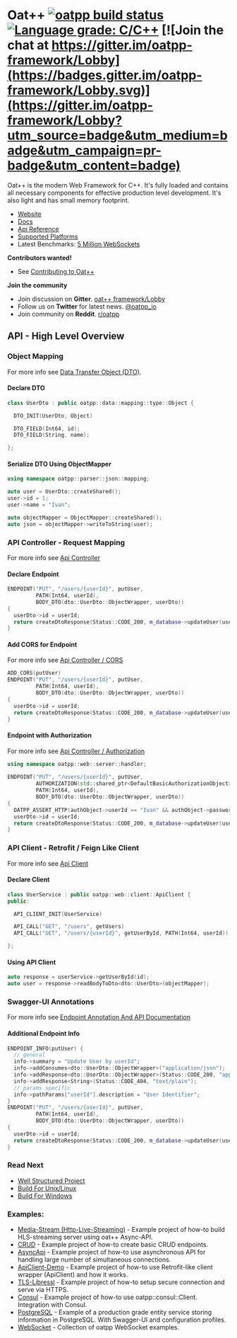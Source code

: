 # Oat++ [![oatpp build status](https://dev.azure.com/lganzzzo/lganzzzo/_apis/build/status/oatpp.oatpp)](https://dev.azure.com/lganzzzo/lganzzzo/_build?definitionId=1) [![Language grade: C/C++](https://img.shields.io/lgtm/grade/cpp/g/oatpp/oatpp.svg?logo=lgtm&logoWidth=18)](https://lgtm.com/projects/g/oatpp/oatpp/context:cpp) [![Join the chat at https://gitter.im/oatpp-framework/Lobby](https://badges.gitter.im/oatpp-framework/Lobby.svg)](https://gitter.im/oatpp-framework/Lobby?utm_source=badge&utm_medium=badge&utm_campaign=pr-badge&utm_content=badge)

Oat++ is the modern Web Framework for C++. It's fully loaded and contains all necessary components for
effective production level development. It's also light and has small memory footprint.

- [Website](https://oatpp.io/)
- [Docs](https://oatpp.io/docs/start/)
- [Api Reference](https://oatpp.io/api/latest/)
- [Supported Platforms](https://oatpp.io/supported-platforms/)
- Latest Benchmarks: [5 Million WebSockets](https://oatpp.io/benchmark/websocket/5-million/)

**Contributors wanted!**  
- See [Contributing to Oat++](CONTRIBUTING.md)

**Join the community**
- Join discussion on **Gitter**. [oat++ framework/Lobby](https://gitter.im/oatpp-framework/Lobby)
- Follow us on **Twitter** for latest news. [@oatpp_io](https://twitter.com/oatpp_io)
- Join community on **Reddit**. [r/oatpp](https://www.reddit.com/r/oatpp/)

## API - High Level Overview

### Object Mapping

For more info see [Data Transfer Object (DTO)](https://oatpp.io/docs/components/dto/).

#### Declare DTO

```cpp
class UserDto : public oatpp::data::mapping::type::Object {

  DTO_INIT(UserDto, Object)

  DTO_FIELD(Int64, id);
  DTO_FIELD(String, name);

};
```

#### Serialize DTO Using ObjectMapper

```cpp
using namespace oatpp::parser::json::mapping;

auto user = UserDto::createShared();
user->id = 1;
user->name = "Ivan";

auto objectMapper = ObjectMapper::createShared();
auto json = objectMapper->writeToString(user);
```

### API Controller - Request Mapping

For more info see [Api Controller](https://oatpp.io/docs/components/api-controller/)

#### Declare Endpoint

```cpp
ENDPOINT("PUT", "/users/{userId}", putUser,
         PATH(Int64, userId),
         BODY_DTO(dto::UserDto::ObjectWrapper, userDto)) 
{
  userDto->id = userId;
  return createDtoResponse(Status::CODE_200, m_database->updateUser(userDto));
}
```

#### Add CORS for Endpoint

For more info see [Api Controller / CORS](https://oatpp.io/docs/components/api-controller/#cors)

```cpp
ADD_CORS(putUser)
ENDPOINT("PUT", "/users/{userId}", putUser,
         PATH(Int64, userId),
         BODY_DTO(dto::UserDto::ObjectWrapper, userDto)) 
{
  userDto->id = userId;
  return createDtoResponse(Status::CODE_200, m_database->updateUser(userDto));
}
```

#### Endpoint with Authorization

For more info see [Api Controller / Authorization](https://oatpp.io/docs/components/api-controller/#authorization-basic)

```cpp
using namespace oatpp::web::server::handler;
  
ENDPOINT("PUT", "/users/{userId}", putUser,
         AUTHORIZATION(std::shared_ptr<DefaultBasicAuthorizationObject>, authObject),
         PATH(Int64, userId),
         BODY_DTO(dto::UserDto::ObjectWrapper, userDto)) 
{
  OATPP_ASSERT_HTTP(authObject->userId == "Ivan" && authObject->password == "admin", Status::CODE_401, "Unauthorized");
  userDto->id = userId;
  return createDtoResponse(Status::CODE_200, m_database->updateUser(userDto));
}
```

### API Client - Retrofit / Feign Like Client

For more info see [Api Client](https://oatpp.io/docs/components/api-client/)

#### Declare Client

```cpp
class UserService : public oatpp::web::client::ApiClient {
public:

  API_CLIENT_INIT(UserService)

  API_CALL("GET", "/users", getUsers)
  API_CALL("GET", "/users/{userId}", getUserById, PATH(Int64, userId))

};
```

#### Using API Client

```cpp
auto response = userService->getUserById(id);
auto user = response->readBodyToDto<dto::UserDto>(objectMapper);
```

### Swagger-UI Annotations

For more info see [Endpoint Annotation And API Documentation](https://oatpp.io/docs/components/api-controller/#endpoint-annotation-and-api-documentation)

#### Additional Endpoint Info

```cpp
ENDPOINT_INFO(putUser) {
  // general
  info->summary = "Update User by userId";
  info->addConsumes<dto::UserDto::ObjectWrapper>("application/json");
  info->addResponse<dto::UserDto::ObjectWrapper>(Status::CODE_200, "application/json");
  info->addResponse<String>(Status::CODE_404, "text/plain");
  // params specific
  info->pathParams["userId"].description = "User Identifier";
}
ENDPOINT("PUT", "/users/{userId}", putUser,
         PATH(Int64, userId),
         BODY_DTO(dto::UserDto::ObjectWrapper, userDto)) 
{
  userDto->id = userId;
  return createDtoResponse(Status::CODE_200, m_database->updateUser(userDto));
}
```

### Read Next

- [Well Structured Project](https://oatpp.io/docs/start/step-by-step/#well-structured-project)
- [Build For Unix/Linux](https://oatpp.io/docs/installation/unix-linux/)
- [Build For Windows](https://oatpp.io/docs/installation/windows/)

### Examples:

- [Media-Stream (Http-Live-Streaming)](https://github.com/oatpp/example-hls-media-stream) - Example project of how-to build HLS-streaming server using oat++ Async-API.
- [CRUD](https://github.com/oatpp/example-crud) - Example project of how-to create basic CRUD endpoints.
- [AsyncApi](https://github.com/oatpp/example-async-api) - Example project of how-to use asynchronous API for handling large number of simultaneous connections.
- [ApiClient-Demo](https://github.com/oatpp/example-api-client) - Example project of how-to use Retrofit-like client wrapper (ApiClient) and how it works.
- [TLS-Libressl](https://github.com/oatpp/example-libressl) - Example project of how-to setup secure connection and serve via HTTPS.
- [Consul](https://github.com/oatpp/example-consul) - Example project of how-to use oatpp::consul::Client. Integration with Consul.
- [PostgreSQL](https://github.com/oatpp/example-postgresql) - Example of a production grade entity service storing information in PostgreSQL. With Swagger-UI and configuration profiles.
- [WebSocket](https://github.com/oatpp/example-websocket) - Collection of oatpp WebSocket examples.

